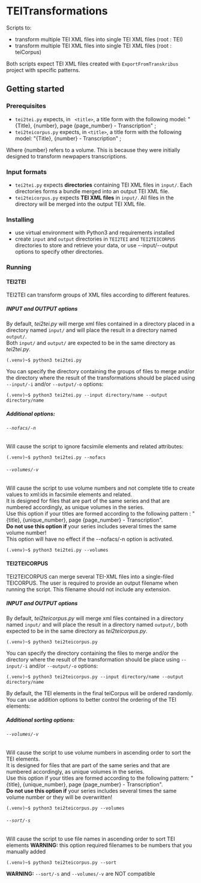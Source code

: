 # TEITransformations
Scripts to:
- transform multiple TEI XML files into single TEI XML files (root : TEI)
- transform multiple TEI XML files into single TEI XML files (root : teiCorpus)

Both scripts expect TEI XML files created with `ExportFromTranskribus` project with specific patterns.

## Getting started

### Prerequisites
- `tei2tei.py` expects, in ` <title>`, a title form with the following model: "{Title}, {number}, page {page\_number} - Transcription" ;
- `tei2teicorpus.py` expects, in `<title>`, a title form with the following model: "{Title}, {number} - Transcription" ; 

Where {number} refers to a volume. This is because they were initially designed to transform newpapers transcriptions. 

### Input formats
- `tei2tei.py` expects **directories** containing TEI XML files in `input/`. Each directories forms a bundle merged into an output TEI XML file.
- `tei2teicorpus.py` expects **TEI XML files** in `input/`. All files in the directory will be merged into the output TEI XML file.

### Installing
- use virtual environment with Python3 and requirements installed
- create `input` and `output` directories in `TEI2TEI` and `TEI2TEICORPUS` directories to store and retrieve your data, or use --input/--output options to specify other directories.

### Running

#### TEI2TEI
TEI2TEI can transform groups of XML files according to different features.  

##### INPUT and OUTPUT options
By default, *tei2tei.py* will merge xml files contained in a directory placed in a directory named `input/` and will place the result in a directory named `output/`.  
Both `input/` and `output/` are expected to be in the same directory as *tei2tei.py*.  
```
(.venv)~$ python3 tei2tei.py
```

You can specify the directory containing the groups of files to merge and/or the directory where the result of the transformations should be placed using `--input/-i` and/or `--output/-o` options:  
```
(.venv)~$ python3 tei2tei.py --input directory/name --output directory/name
```

##### Additional options:

###### `--nofacs/-n` 
Will cause the script to ignore facsimile elements and related attributes:  
```
(.venv)~$ python3 tei2tei.py --nofacs
```

###### `--volumes/-v`
Will cause the script to use volume numbers and not complete title to create values to xml:ids in facsimile elements and related.  
It is designed for files that are part of the same series and that are numbered accordingly, as unique volumes in the series.  
Use this option if your titles are formed according to the following pattern : "{title}, {unique\_number}, page {page\_number} - Transcription".  
**Do not use this option if** your series includes several times the same volume number!  
This option will have no effect if the --nofacs/-n option is activated.  
```
(.venv)~$ python3 tei2tei.py --volumes
```

#### TEI2TEICORPUS
TEI2TEICORPUS can merge several TEI-XML files into a single-filed TEICORPUS. The user is required to provide an output filename when running the script. This filename should not include any extension. 

##### INPUT and OUTPUT options

By default, *tei2teicorpus.py* will merge xml files contained in a directory named `input/` and will place the result in a directory named `output/`, both expected to be in the same directory as *tei2teicorpus.py*.  
```
(.venv)~$ python3 tei2teicorpus.py
```

You can specify the directory containing the files to merge and/or the directory where the result of the transformation should be place using `--input/-i` and/or `--output/-o` options:  
```
(.venv)~$ python3 tei2teicorpus.py --input directory/name --output directory/name
```

By default, the TEI elements in the final teiCorpus will be ordered randomly. You can use addition options to better control the ordering of the TEI elements:  


##### Additional sorting options:

###### `--volumes/-v`

Will cause the script to use volume numbers in ascending order to sort the TEI elements.  
It is designed for files that are part of the same series and that are numbered accordingly, as unique volumes in the series.  
Use this option if your titles are formed according to the following pattern: "{title}, {unique\_number}, page {page\_number} - Transcription".  
**Do not use this option if** your series includes several times the same volume number or they will be overwritten!  
```
(.venv)~$ python3 tei2teicorpus.py --volumes
```

###### `--sort/-s` 

Will cause the script to use file names in ascending order to sort TEI elements
**WARNING:** this option required filenames to be numbers that you manually added
```
(.venv)~$ python3 tei2teicorpus.py --sort
```

**WARNING:** `--sort/-s` and `--volumes/-v` are NOT compatible

